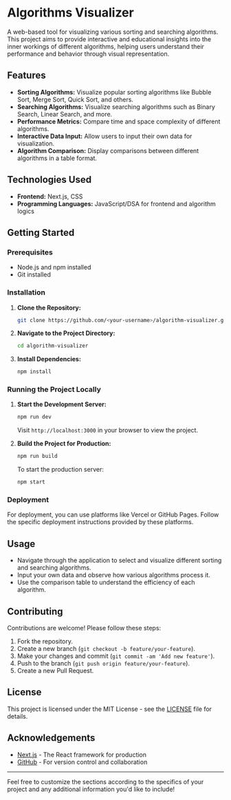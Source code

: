 # Algorithms Visualizer

A web-based tool for visualizing various sorting and searching algorithms. This project aims to provide interactive and educational insights into the inner workings of different algorithms, helping users understand their performance and behavior through visual representation.

## Features

- **Sorting Algorithms:** Visualize popular sorting algorithms like Bubble Sort, Merge Sort, Quick Sort, and others.
- **Searching Algorithms:** Visualize searching algorithms such as Binary Search, Linear Search, and more.
- **Performance Metrics:** Compare time and space complexity of different algorithms.
- **Interactive Data Input:** Allow users to input their own data for visualization.
- **Algorithm Comparison:** Display comparisons between different algorithms in a table format.

## Technologies Used

- **Frontend:** Next.js, CSS
- **Programming Languages:** JavaScript/DSA for frontend and algorithm logics

## Getting Started

### Prerequisites

- Node.js and npm installed
- Git installed

### Installation

1. **Clone the Repository:**

   ```bash
   git clone https://github.com/<your-username>/algorithm-visualizer.git
   ```

2. **Navigate to the Project Directory:**

   ```bash
   cd algorithm-visualizer
   ```

3. **Install Dependencies:**

   ```bash
   npm install
   ```

### Running the Project Locally

1. **Start the Development Server:**

   ```bash
   npm run dev
   ```

   Visit `http://localhost:3000` in your browser to view the project.

2. **Build the Project for Production:**

   ```bash
   npm run build
   ```

   To start the production server:

   ```bash
   npm start
   ```

### Deployment

For deployment, you can use platforms like Vercel or GitHub Pages. Follow the specific deployment instructions provided by these platforms.

## Usage

- Navigate through the application to select and visualize different sorting and searching algorithms.
- Input your own data and observe how various algorithms process it.
- Use the comparison table to understand the efficiency of each algorithm.

## Contributing

Contributions are welcome! Please follow these steps:

1. Fork the repository.
2. Create a new branch (`git checkout -b feature/your-feature`).
3. Make your changes and commit (`git commit -am 'Add new feature'`).
4. Push to the branch (`git push origin feature/your-feature`).
5. Create a new Pull Request.

## License

This project is licensed under the MIT License - see the [LICENSE](LICENSE) file for details.

## Acknowledgements

- [Next.js](https://nextjs.org/) - The React framework for production
- [GitHub](https://github.com/) - For version control and collaboration

---

Feel free to customize the sections according to the specifics of your project and any additional information you'd like to include!
